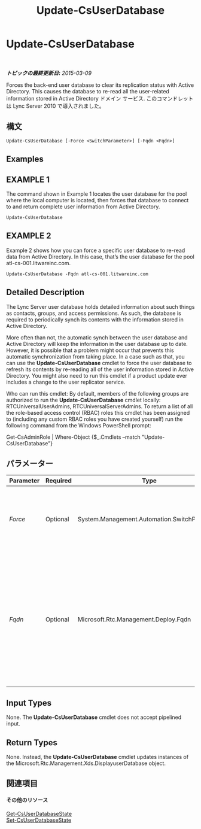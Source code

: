 ﻿---
title: Update-CsUserDatabase
TOCTitle: Update-CsUserDatabase
ms:assetid: 86ed4291-70cc-4c41-ab2a-e5f7546a0f1f
ms:mtpsurl: https://technet.microsoft.com/ja-jp/library/Gg398682(v=OCS.15)
ms:contentKeyID: 48272730
ms.date: 05/19/2016
mtps_version: v=OCS.15
ms.translationtype: HT
---

# Update-CsUserDatabase

 

_**トピックの最終更新日:** 2015-03-09_

Forces the back-end user database to clear its replication status with Active Directory. This causes the database to re-read all the user-related information stored in Active Directory ドメイン サービス. このコマンドレットは Lync Server 2010 で導入されました。

## 構文

    Update-CsUserDatabase [-Force <SwitchParameter>] [-Fqdn <Fqdn>]

## Examples

## EXAMPLE 1

The command shown in Example 1 locates the user database for the pool where the local computer is located, then forces that database to connect to and return complete user information from Active Directory.

    Update-CsUserDatabase

## EXAMPLE 2

Example 2 shows how you can force a specific user database to re-read data from Active Directory. In this case, that’s the user database for the pool atl-cs-001.litwareinc.com.

    Update-CsUserDatabase -Fqdn atl-cs-001.litwareinc.com

## Detailed Description

The Lync Server user database holds detailed information about such things as contacts, groups, and access permissions. As such, the database is required to periodically synch its contents with the information stored in Active Directory.

More often than not, the automatic synch between the user database and Active Directory will keep the information in the user database up to date. However, it is possible that a problem might occur that prevents this automatic synchronization from taking place. In a case such as that, you can use the **Update-CsUserDatabase** cmdlet to force the user database to refresh its contents by re-reading all of the user information stored in Active Directory. You might also need to run this cmdlet if a product update ever includes a change to the user replicator service.

Who can run this cmdlet: By default, members of the following groups are authorized to run the **Update-CsUserDatabase** cmdlet locally: RTCUniversalUserAdmins, RTCUniversalServerAdmins. To return a list of all the role-based access control (RBAC) roles this cmdlet has been assigned to (including any custom RBAC roles you have created yourself) run the following command from the Windows PowerShell prompt:

Get-CsAdminRole | Where-Object {$\_.Cmdlets –match "Update-CsUserDatabase"}

## パラメーター


<table>
<colgroup>
<col style="width: 25%" />
<col style="width: 25%" />
<col style="width: 25%" />
<col style="width: 25%" />
</colgroup>
<thead>
<tr class="header">
<th>Parameter</th>
<th>Required</th>
<th>Type</th>
<th>Description</th>
</tr>
</thead>
<tbody>
<tr class="odd">
<td><p><em>Force</em></p></td>
<td><p>Optional</p></td>
<td><p>System.Management.Automation.SwitchParameter</p></td>
<td><p>Suppresses the display of any non-fatal error message that might arise when running the command.</p></td>
</tr>
<tr class="even">
<td><p><em>Fqdn</em></p></td>
<td><p>Optional</p></td>
<td><p>Microsoft.Rtc.Management.Deploy.Fqdn</p></td>
<td><p>Fully qualified domain name (FQDN) of the computer hosting the user database. If this parameter is not specified then the <strong>Update-CsUserDatabase</strong> cmdlet will update the user database for the pool that the local computer belongs to.</p></td>
</tr>
</tbody>
</table>


## Input Types

None. The **Update-CsUserDatabase** cmdlet does not accept pipelined input.

## Return Types

None. Instead, the **Update-CsUserDatabase** cmdlet updates instances of the Microsoft.Rtc.Management.Xds.DisplayuserDatabase object.

## 関連項目

#### その他のリソース

[Get-CsUserDatabaseState](get-csuserdatabasestate.md)  
[Set-CsUserDatabaseState](set-csuserdatabasestate.md)

